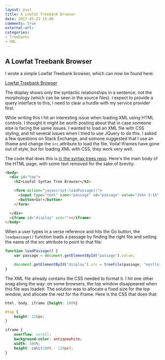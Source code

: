 ```yaml
---
layout: post
title: A Lowfat Treebank Browser
date: 2017-05-22 15:00
comments: true
external-url:
categories: 
- Treebanks
- XML
---
```


## A Lowfat Treebank Browser

I wrote a simple Lowfat Treebank browser, which can now be found here:

[Lowfat Treebank Browser](http://www.ibiblio.org/bgreek/resources/syntax-trees/reader/)

The display shows only the syntactic relationships in a sentence, not the morphology (which can be seen in the source files).  I expect to provide a query interface to this, I need to clear a hurdle with my service provider first.

While writing this I hit an interesting issue when loading XML using HTML controls. I thought it might be worth posting about that in case someone else is facing the same issues.  I wanted to load an XML file with CSS styling, and hit several issues when I tried to use JQuery to do this.  I asked a few questions on Stack Exchange, and somone suggested that I use an iframe and change the `src` attribute to load the file.  Voila!  Iframes have gone out of style, but for loading XML with CSS, they work very well.

The code that does this is [in the syntax trees repo](https://github.com/biblicalhumanities/greek-new-testament/tree/master/syntax-trees/reader).  Here's the main body of the HTML page, with some text removed for the sake of brevity:

```html
<body>
  <div id="top">
    <h2>Lowfat Syntax Tree Browser</h2>

	<form action="javascript:loadPassage()">
	  <input type="text" name="passage" id="passage" value="John 3:16" autofocus>
	  <button>Go!</button>
	</form> 

  </div>	
  <iframe id="display" src=""></iframe> 
</body>
```

When a user types in a verse reference and hits the Go button, the `loadpassage()` function loads a passage by finding the right file and setting the name of the src attribute to point to that file:

```javascript
function loadPassage() {
    var passage = document.getElementById("passage").value;

    document.getElementById("display").src = treeFile(passage, "nestle1904");
}
```

The XML file already contains the CSS needed to format it.  I hit one other snag along the way:  on some browsers, the top window disappeared when this file was loaded.  The solution was to allocate a fixed size for the top window, and allocate the rest for the iframe.  Here is the CSS that does that:

```css
html, body, iframe {height: 100%}

#top {
	height: 120px;
}

iframe {
	overflow: scroll;
	background-color: antiquewhite;
	width: 100%;
	height: calc(100% - 120px);
}
```
